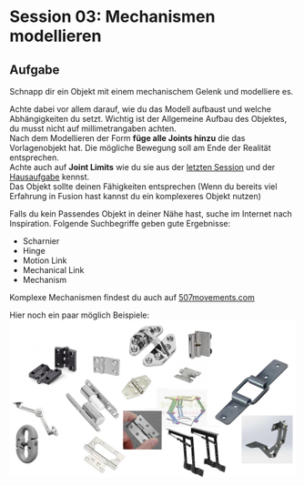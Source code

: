 # Session 03: Mechanismen modellieren 

## Aufgabe 

Schnapp dir ein Objekt mit einem mechanischem Gelenk und modelliere es. 

Achte dabei vor allem darauf, wie du das Modell aufbaust und welche Abhängigkeiten du setzt. 
Wichtig ist der Allgemeine Aufbau des Objektes, du musst nicht auf millimetrangaben achten.  
Nach dem Modellieren der Form **füge alle Joints hinzu** die das Vorlagenobjekt hat. Die mögliche Bewegung soll am Ende der Realität entsprechen.  
Achte auch auf **Joint Limits** wie du sie aus der [letzten Session](/CAD2/CAD2_Session02.md) und der [Hausaufgabe](/CAD2/CAD2_Session02?id=homework) kennst.  
Das Objekt sollte deinen Fähigkeiten entsprechen (Wenn du bereits viel Erfahrung in Fusion hast kannst du ein komplexeres Objekt nutzen)

Falls du kein Passendes Objekt in deiner Nähe hast, suche im Internet nach Inspiration. Folgende Suchbegriffe geben gute Ergebnisse: 
- Scharnier
- Hinge 
- Motion Link 
- Mechanical Link 
- Mechanism 

Komplexe Mechanismen findest du auch auf [507movements.com](http://507movements.com/index10.html)

Hier noch ein paar möglich Beispiele: 
![mechanismen](hinges01.png)
